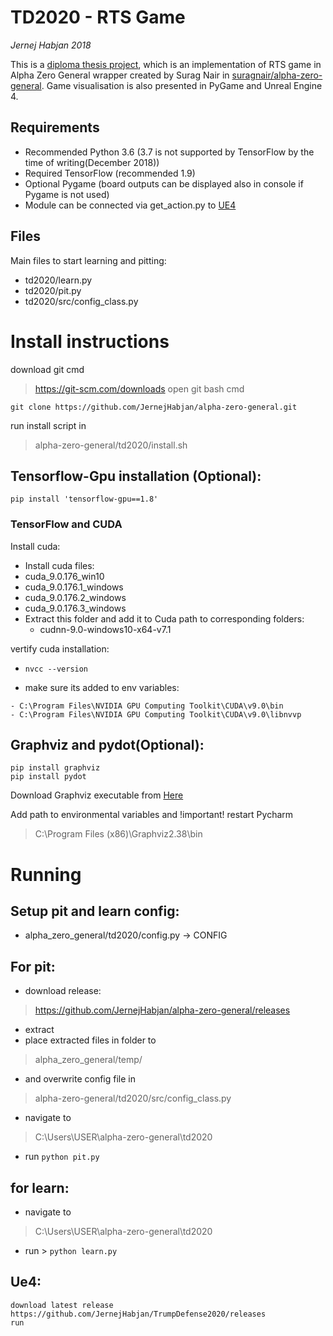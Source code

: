 # TD2020 - RTS Game
*Jernej Habjan 2018*

This is a [diploma thesis project](https://github.com/JernejHabjan/Diploma-Thesis), which is an implementation of RTS game in Alpha Zero General wrapper created by Surag Nair in [suragnair/alpha-zero-general](https://github.com/suragnair/alpha-zero-general).
Game visualisation is also presented in PyGame and Unreal Engine 4.

## Requirements
- Recommended Python 3.6 (3.7 is not supported by TensorFlow by the time of writing(December 2018))
- Required TensorFlow (recommended 1.9)
- Optional Pygame (board outputs can be displayed also in console if Pygame is not used)
- Module can be connected via get_action.py to [UE4](https://github.com/JernejHabjan/TrumpDefense2020) 
## Files
Main files to start learning and pitting:
- td2020/learn.py
- td2020/pit.py
- td2020/src/config_class.py

# Install instructions
download git cmd
> https://git-scm.com/downloads
open git bash cmd
```
git clone https://github.com/JernejHabjan/alpha-zero-general.git
```
run install script in 
> alpha-zero-general/td2020/install.sh

## Tensorflow-Gpu installation (Optional):
```pip install 'tensorflow-gpu==1.8'```
### TensorFlow and CUDA
Install cuda:
- Install cuda files:
- cuda_9.0.176_win10
- cuda_9.0.176.1_windows
- cuda_9.0.176.2_windows
- cuda_9.0.176.3_windows
- Extract this folder and add it to Cuda path to corresponding folders:
    - cudnn-9.0-windows10-x64-v7.1

vertify cuda installation:
- ```nvcc --version```

- make sure its added to env variables:
```
- C:\Program Files\NVIDIA GPU Computing Toolkit\CUDA\v9.0\bin
- C:\Program Files\NVIDIA GPU Computing Toolkit\CUDA\v9.0\libnvvp
```

## Graphviz and pydot(Optional):
```
pip install graphviz
pip install pydot
```
Download Graphviz executable from [Here](https://graphviz.gitlab.io/_pages/Download/Download_windows.html)

Add path to environmental variables and !important! restart Pycharm
>C:\Program Files (x86)\Graphviz2.38\bin


# Running
## Setup pit and learn config:
- alpha_zero_general/td2020/config.py -> CONFIG
## For pit:
- download release:
>https://github.com/JernejHabjan/alpha-zero-general/releases
- extract
- place extracted files in folder to
>alpha_zero_general/temp/
- and overwrite config file in
>alpha-zero-general/td2020/src/config_class.py
- navigate to 
>C:\Users\USER\alpha-zero-general\td2020
- run ```python pit.py```
## for learn:
- navigate to 
>C:\Users\USER\alpha-zero-general\td2020
- run > ```python learn.py```
## Ue4:
    download latest release https://github.com/JernejHabjan/TrumpDefense2020/releases
    run
